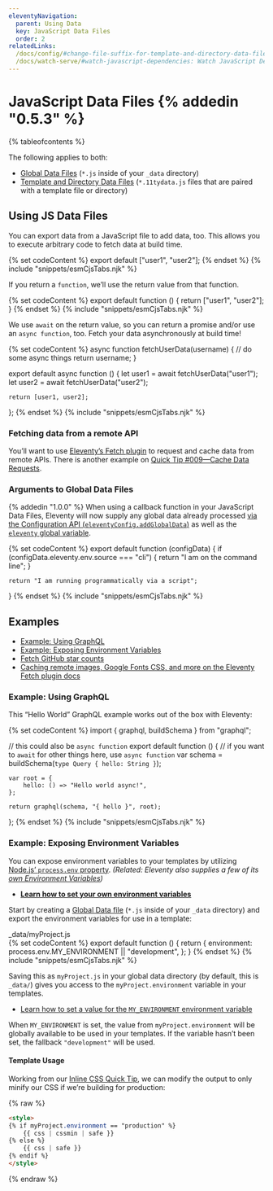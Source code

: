```yaml
---
eleventyNavigation:
  parent: Using Data
  key: JavaScript Data Files
  order: 2
relatedLinks:
  /docs/config/#change-file-suffix-for-template-and-directory-data-files: Change the file suffix `.11tydata` for Template/Directory data files
  /docs/watch-serve/#watch-javascript-dependencies: Watch JavaScript Dependencies
---
```


# JavaScript Data Files {% addedin "0.5.3" %}

{% tableofcontents %}

The following applies to both:

- [Global Data Files](/docs/data-global/) (`*.js` inside of your `_data` directory)
- [Template and Directory Data Files](/docs/data-template-dir/) (`*.11tydata.js` files that are paired with a template file or directory)

## Using JS Data Files

You can export data from a JavaScript file to add data, too. This allows you to execute arbitrary code to fetch data at build time.

{% set codeContent %}
export default ["user1", "user2"];
{% endset %}
{% include "snippets/esmCjsTabs.njk" %}

If you return a `function`, we’ll use the return value from that function.

{% set codeContent %}
export default function () {
	return ["user1", "user2"];
}
{% endset %}
{% include "snippets/esmCjsTabs.njk" %}

We use `await` on the return value, so you can return a promise and/or use an `async function`, too. Fetch your data asynchronously at build time!

{% set codeContent %}
async function fetchUserData(username) {
	// do some async things
	return username;
}

export default async function () {
	let user1 = await fetchUserData("user1");
	let user2 = await fetchUserData("user2");

	return [user1, user2];
};
{% endset %}
{% include "snippets/esmCjsTabs.njk" %}

### Fetching data from a remote API

You’ll want to use [Eleventy’s Fetch plugin](/docs/plugins/fetch/) to request and cache data from remote APIs. There is another example on [Quick Tip #009—Cache Data Requests](/docs/quicktips/cache-api-requests/).

### Arguments to Global Data Files

{% addedin "1.0.0" %} When using a callback function in your JavaScript Data Files, Eleventy will now supply any global data already processed [via the Configuration API (`eleventyConfig.addGlobalData`)](/docs/data-global-custom/) as well as the [`eleventy` global variable](/docs/data-eleventy-supplied/#eleventy-variable).

{% set codeContent %}
export default function (configData) {
	if (configData.eleventy.env.source === "cli") {
		return "I am on the command line";
	}

	return "I am running programmatically via a script";
}
{% endset %}
{% include "snippets/esmCjsTabs.njk" %}

## Examples

- [Example: Using GraphQL](#example-using-graphql)
- [Example: Exposing Environment Variables](#example-exposing-environment-variables)
- [Fetch GitHub star counts](/docs/quicktips/cache-api-requests/)
- [Caching remote images, Google Fonts CSS, and more on the Eleventy Fetch plugin docs](/docs/plugins/fetch/#more-examples)

### Example: Using GraphQL

This “Hello World” GraphQL example works out of the box with Eleventy:

{% set codeContent %}
import { graphql, buildSchema } from "graphql";

// this could also be `async function`
export default function () {
	// if you want to `await` for other things here, use `async function`
	var schema = buildSchema(`type Query {
    hello: String
  }`);

	var root = {
		hello: () => "Hello world async!",
	};

	return graphql(schema, "{ hello }", root);
};
{% endset %}
{% include "snippets/esmCjsTabs.njk" %}

### Example: Exposing Environment Variables

You can expose environment variables to your templates by utilizing [Node.js’ `process.env` property](https://nodejs.org/api/process.html#process_process_env). _(Related: Eleventy also supplies a few of its [own Environment Variables](/docs/environment-vars/#eleventy-supplied))_

- [**Learn how to set your own environment variables**](/docs/environment-vars/#setting-your-own)

Start by creating a [Global Data file](/docs/data-global/) (`*.js` inside of your `_data` directory) and export the environment variables for use in a template:

<div class="codetitle codetitle-right-md">_data/myProject.js</div>
{% set codeContent %}
export default function () {
	return {
		environment: process.env.MY_ENVIRONMENT || "development",
	};
}
{% endset %}
{% include "snippets/esmCjsTabs.njk" %}

Saving this as `myProject.js` in your global data directory (by default, this is `_data/`) gives you access to the `myProject.environment` variable in your templates.

- [Learn how to set a value for the `MY_ENVIRONMENT` environment variable](/docs/environment-vars/#setting-your-own)

When `MY_ENVIRONMENT` is set, the value from `myProject.environment` will be globally available to be used in your templates. If the variable hasn’t been set, the fallback `"development"` will be used.

#### Template Usage

Working from our [Inline CSS Quick Tip](/docs/quicktips/inline-css/), we can modify the output to only minify our CSS if we’re building for production:

{% raw %}

```html
<style>
{% if myProject.environment == "production" %}
	{{ css | cssmin | safe }}
{% else %}
	{{ css | safe }}
{% endif %}
</style>
```

{% endraw %}
